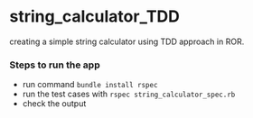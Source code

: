 # string_calculator_TDD
creating a simple string calculator using TDD approach in ROR.

### Steps to run the app
* run command `bundle install rspec`
* run the test cases with `rspec string_calculator_spec.rb`
* check the output
